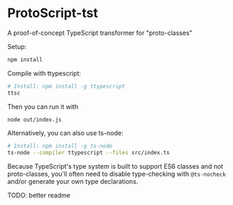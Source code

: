 # ProtoScript-tst
A proof-of-concept TypeScript transformer for "proto-classes"

Setup:
```sh
npm install
```

Compile with ttypescript:
```sh
# Install: npm install -g ttypescript
ttsc
```
Then you can run it with
```sh
node out/index.js
``` 

Alternatively, you can also use ts-node:
```sh
# Install: npm install -g ts-node
ts-node --compiler ttypescript --files src/index.ts
```

Because TypeScript's type system is built to support ES6 classes and not proto-classes, you'll often need to disable type-checking with `@ts-nocheck` and/or generate your own type declarations.

TODO: better readme